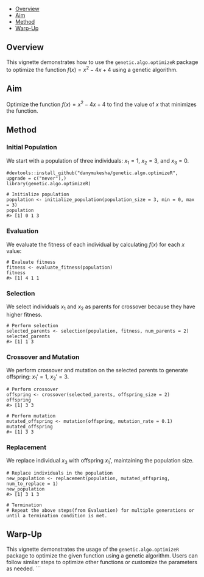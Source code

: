 -   [Overview](#overview)
-   [Aim](#aim)
-   [Method](#method)
-   [Warp-Up](#warp-up)

## Overview

This vignette demonstrates how to use the `genetic.algo.optimizeR`
package to optimize the function *f*(*x*) = *x*<sup>2</sup> − 4*x* + 4
using a genetic algorithm.

## Aim

Optimize the function *f*(*x*) = *x*<sup>2</sup> − 4*x* + 4 to find the
value of *x* that minimizes the function.

## Method

### Initial Population

We start with a population of three individuals: *x*<sub>1</sub> = 1,
*x*<sub>2</sub> = 3, and *x*<sub>3</sub> = 0.

    #devtools::install_github("danymukesha/genetic.algo.optimizeR", upgrade = c("never"),)
    library(genetic.algo.optimizeR)

    # Initialize population
    population <- initialize_population(population_size = 3, min = 0, max = 3)
    population
    #> [1] 0 1 3

### Evaluation

We evaluate the fitness of each individual by calculating *f*(*x*) for
each *x* value:

    # Evaluate fitness
    fitness <- evaluate_fitness(population)
    fitness
    #> [1] 4 1 1

### Selection

We select individuals *x*<sub>1</sub> and *x*<sub>2</sub> as parents for
crossover because they have higher fitness.

    # Perform selection
    selected_parents <- selection(population, fitness, num_parents = 2)
    selected_parents
    #> [1] 1 3

### Crossover and Mutation

We perform crossover and mutation on the selected parents to generate
offspring: *x*<sub>1</sub>′ = 1, *x*<sub>2</sub>′ = 3.

    # Perform crossover
    offspring <- crossover(selected_parents, offspring_size = 2)
    offspring
    #> [1] 3 3

    # Perform mutation
    mutated_offspring <- mutation(offspring, mutation_rate = 0.1)
    mutated_offspring
    #> [1] 3 3

### Replacement

We replace individual *x*<sub>3</sub> with offspring *x*<sub>1</sub>′,
maintaining the population size.

    # Replace individuals in the population
    new_population <- replacement(population, mutated_offspring, num_to_replace = 1)
    new_population
    #> [1] 3 1 3

    # Termination
    # Repeat the above steps(from Evaluation) for multiple generations or until a termination condition is met.

## Warp-Up

This vignette demonstrates the usage of the `genetic.algo.optimizeR`
package to optimize the given function using a genetic algorithm. Users
can follow similar steps to optimize other functions or customize the
parameters as needed. \`\`\`
